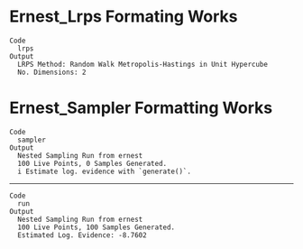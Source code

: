 # Ernest_Lrps Formating Works

    Code
      lrps
    Output
      LRPS Method: Random Walk Metropolis-Hastings in Unit Hypercube
      No. Dimensions: 2

# Ernest_Sampler Formatting Works

    Code
      sampler
    Output
      Nested Sampling Run from ernest
      100 Live Points, 0 Samples Generated.
      i Estimate log. evidence with `generate()`.

---

    Code
      run
    Output
      Nested Sampling Run from ernest
      100 Live Points, 100 Samples Generated.
      Estimated Log. Evidence: -8.7602


